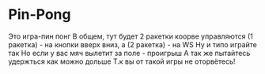 # Pin-Pong
Это игра-пин понг
В общем, тут будет 2 ракетки коорве управляются (1 ракетка) - на кнопки вверх вниз, а (2 ракетка) - на WS
Ну и типо играйте так
Но если у вас мяч вылетит за поле - проигрыш
А так же пытайтесь удержться как можно дольше
Т.к вы от такой игры не оторвётесь!
